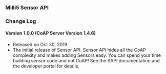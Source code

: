 ### Milli5 Sensor API

### Change Log

#### Version 1.0.0 (CoAP Server Version 1.4.6)
- Released on Oct 30, 2019
- The initial release of Sensor API. Sensor API hides all the CoAP complexity and makes adding Sensors easy.
You can spend your time building sensor code and not CoAP!
See the SAPI documentation and the developer portal for details. 

